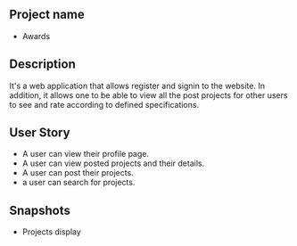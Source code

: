 ## Project name
* Awards

## Description
It's a web application that allows register and signin to the website. In addition, it allows one to be able to view all the post projects for other users to see and rate according to defined specifications.

## User Story
* A user can view their profile page.
* A user can view posted projects and their details.
* A user can post their projects.
* a user can search for projects.

## Snapshots
* Projects display

